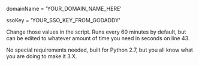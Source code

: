 
domainName = 'YOUR_DOMAIN_NAME_HERE'

ssoKey = 'YOUR_SSO_KEY_FROM_GODADDY'

Change those values in the script. Runs every 60 minutes by default, but can be edited to whatever amount of time you need
in seconds on line 43.

No special requirements needed, built for Python 2.7, but you all know what you are doing to make it 3.X.
